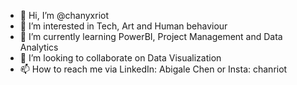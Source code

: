 - 👋 Hi, I’m @chanyxriot
- 👀 I’m interested in Tech, Art and Human behaviour
- 🌱 I’m currently learning PowerBI, Project Management and Data Analytics
- 💞️ I’m looking to collaborate on Data Visualization
- 📫 How to reach me via LinkedIn: Abigale Chen or Insta: chanriot

<!---
chanyxriot/chanyxriot is a ✨ special ✨ repository because its `README.md` (this file) appears on your GitHub profile.
You can click the Preview link to take a look at your changes.
--->
